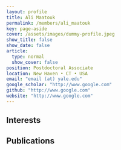 ```yaml
---
layout: profile
title: Ali Maatouk
permalink: /members/ali_maatouk
key: page-aside
cover: /assets/images/dummy-profile.jpeg
show_title: false
show_date: false
article:
  type: normal
  show_cover: false
position: Postdoctoral Associate
location: New Haven • CT • USA
email: "email (at) yale.edu"
google_scholar: "http://www.google.com"
github: "http://www.google.com"
website: "http://www.google.com"
---
```


## Interests

## Publications